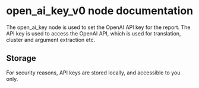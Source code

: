 # open_ai_key_v0 node documentation

The open_ai_key node is used to set the OpenAI API key for the report. The API key is used to access the OpenAI API, which is used for translation, cluster and argument extraction etc.

## Storage

For security reasons, API keys are stored locally, and accessible to you only.
